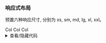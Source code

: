 ### 响应式布局

预置六种响应尺寸, 分别为 <yc-tag>xs</yc-tag>, <yc-tag>sm</yc-tag>, <yc-tag>md</yc-tag>, <yc-tag>lg</yc-tag>, <yc-tag>xl</yc-tag>, <yc-tag>xxl</yc-tag>。

<div class="cell-demo vp-raw">
  <yc-row class="grid-demo">
    <yc-col
      :span="{
        xs: 2,
        sm: 4,
        md: 6,
        lg: 8,
        xl: 10,
        xxl: 8,
      }">
      Col
    </yc-col>
    <yc-col
      :span="{
        xs: 20,
        sm: 16,
        md: 12,
        lg: 8,
        xl: 4,
        xxl: 8,
      }">
      Col
    </yc-col>
    <yc-col
      :span="{
        xs: 2,
        sm: 4,
        md: 6,
        lg: 8,
        xl: 10,
        xxl: 8,
      }">
      Col
    </yc-col>
  </yc-row>
</div>

<style scoped>
.grid-demo .yc-col {
  height: 48px;
  line-height: 48px;
  color: var(--color-white);
  text-align: center;
}
.grid-demo .yc-col:nth-child(2n) {
  background-color: rgba(var(--arcoblue-6), 0.9);
}
.grid-demo .yc-col:nth-child(2n + 1) {
  background-color: var(--color-primary-light-4);
}
</style>

<details>
<summary>查看/隐藏代码</summary>

```vue
<template>
  <yc-row class="grid-demo">
    <yc-col
      :span="{
        xs: 2,
        sm: 4,
        md: 6,
        lg: 8,
        xl: 10,
        xxl: 8,
      }">
      Col
    </yc-col>
    <yc-col
      :span="{
        xs: 20,
        sm: 16,
        md: 12,
        lg: 8,
        xl: 4,
        xxl: 8,
      }">
      Col
    </yc-col>
    <yc-col
      :span="{
        xs: 2,
        sm: 4,
        md: 6,
        lg: 8,
        xl: 10,
        xxl: 8,
      }">
      Col
    </yc-col>
  </yc-row>
</template>

<style scoped>
.grid-demo .yc-col {
  height: 48px;
  line-height: 48px;
  color: var(--color-white);
  text-align: center;
}
.grid-demo .yc-col:nth-child(2n) {
  background-color: rgba(var(--arcoblue-6), 0.9);
}
.grid-demo .yc-col:nth-child(2n + 1) {
  background-color: var(--color-primary-light-4);
}
</style>
```

</details>
